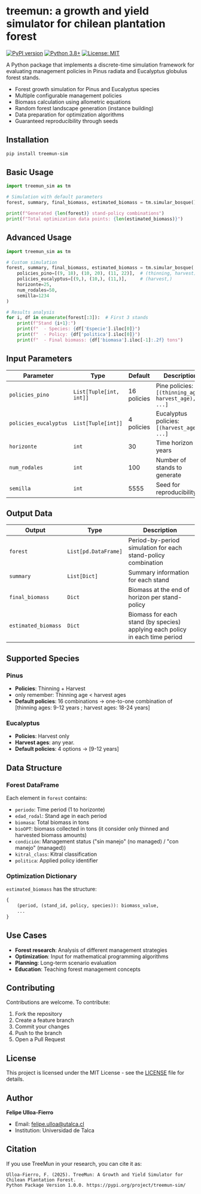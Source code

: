 # treemun: a growth and yield simulator for chilean plantation forest

[![PyPI version](https://badge.fury.io/py/treemun-sim.svg)](https://badge.fury.io/py/treemun-sim)
[![Python 3.8+](https://img.shields.io/badge/python-3.8+-blue.svg)](https://www.python.org/downloads/)
[![License: MIT](https://img.shields.io/badge/License-MIT-yellow.svg)](https://opensource.org/licenses/MIT)

A Python package that implements a discrete-time simulation framework for evaluating management policies in Pinus radiata and Eucalyptus globulus forest stands.

- Forest growth simulation for Pinus and Eucalyptus species
- Multiple configurable management policies
- Biomass calculation using allometric equations
- Random forest landscape generation (instance building)
- Data preparation for optimization algorithms
- Guaranteed reproducibility through seeds

## Installation

```bash
pip install treemun-sim
```

## Basic Usage

```python
import treemun_sim as tm

# Simulation with default parameters
forest, summary, final_biomass, estimated_biomass = tm.simular_bosque()

print(f"Generated {len(forest)} stand-policy combinations")
print(f"Total optimization data points: {len(estimated_biomass)}")
```

## Advanced Usage

```python
import treemun_sim as tm

# Custom simulation
forest, summary, final_biomass, estimated_biomass = tm.simular_bosque(
    policies_pino=[(9, 18), (10, 20), (11, 22)],  # (thinning, harvest)
    policies_eucalyptus=[(9,), (10,), (11,)],     # (harvest,)
    horizonte=25,
    num_rodales=50,
    semilla=1234
)

# Results analysis
for i, df in enumerate(forest[:3]):  # First 3 stands
    print(f"Stand {i+1}:")
    print(f"  - Species: {df['Especie'].iloc[0]}")
    print(f"  - Policy: {df['politica'].iloc[0]}")
    print(f"  - Final biomass: {df['biomasa'].iloc[-1]:.2f} tons")
```

## Input Parameters

| Parameter | Type | Default | Description |
|-----------|------|---------|-------------|
| `policies_pino` | `List[Tuple[int, int]]` | 16 policies | Pine policies: `[(thinning_age, harvest_age), ...]` |
| `policies_eucalyptus` | `List[Tuple[int]]` | 4 policies | Eucalyptus policies: `[(harvest_age,), ...]` |
| `horizonte` | `int` | 30 | Time horizon in years |
| `num_rodales` | `int` | 100 | Number of stands to generate |
| `semilla` | `int` | 5555 | Seed for reproducibility |

## Output Data

| Output | Type | Description |
|--------|------|-------------|
| `forest` | `List[pd.DataFrame]` | Period-by-period simulation for each stand-policy combination |
| `summary` | `List[Dict]` | Summary information for each stand |
| `final_biomass` | `Dict` | Biomass at the end of horizon per stand-policy |
| `estimated_biomass` | `Dict` | Biomass for each stand (by species) applying each policy in each time period |

## Supported Species

### Pinus
- **Policies**: Thinning + Harvest
- only remember: Thinning age < harvest ages 
- **Default policies**: 16 combinations -> one-to-one combination of [thinning ages: 9-12 years ; harvest ages: 18-24 years]

### Eucalyptus
- **Policies**: Harvest only
- **Harvest ages**: any year.
- **Default policies**: 4 options -> [9-12 years]

## Data Structure

### Forest DataFrame
Each element in `forest` contains:
- `periodo`: Time period (1 to horizonte)
- `edad_rodal`: Stand age in each period
- `biomasa`: Total biomass in tons
- `bioOPT`: biomass collected in tons (it consider only thinned and harvested biomass amounts)
- `condición`: Management status ("sin manejo" (no managed) / "con manejo" (managed))
- `kitral_class`: Kitral classification
- `politica`: Applied policy identifier

### Optimization Dictionary
`estimated_biomass` has the structure:
```python
{
    (period, (stand_id, policy, species)): biomass_value,
    ...
}
```

## Use Cases

- **Forest research**: Analysis of different management strategies
- **Optimization**: Input for mathematical programming algorithms
- **Planning**: Long-term scenario evaluation
- **Education**: Teaching forest management concepts

## Contributing

Contributions are welcome. To contribute:

1. Fork the repository
2. Create a feature branch
3. Commit your changes
4. Push to the branch
5. Open a Pull Request

## License

This project is licensed under the MIT License - see the [LICENSE](LICENSE) file for details.

## Author

**Felipe Ulloa-Fierro**
- Email: felipe.ulloa@utalca.cl
- Institution: Universidad de Talca

## Citation

If you use TreeMun in your research, you can cite it as:

```
Ulloa-Fierro, F. (2025). TreeMun: A Growth and Yield Simulator for Chilean Plantation Forest. 
Python Package Version 1.0.0. https://pypi.org/project/treemun-sim/
```
